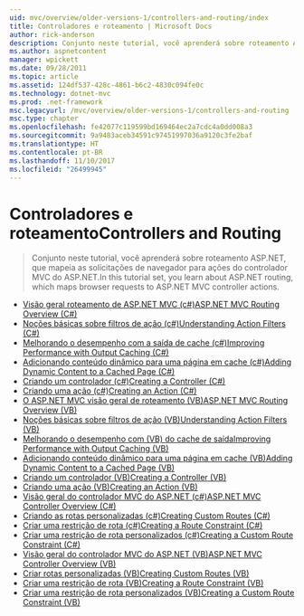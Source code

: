 ```yaml
---
uid: mvc/overview/older-versions-1/controllers-and-routing/index
title: Controladores e roteamento | Microsoft Docs
author: rick-anderson
description: Conjunto neste tutorial, você aprenderá sobre roteamento ASP.NET, que mapeia as solicitações de navegador para ações do controlador MVC do ASP.NET.
ms.author: aspnetcontent
manager: wpickett
ms.date: 09/28/2011
ms.topic: article
ms.assetid: 124df537-428c-4861-b6c2-4830c094fe0c
ms.technology: dotnet-mvc
ms.prod: .net-framework
msc.legacyurl: /mvc/overview/older-versions-1/controllers-and-routing
msc.type: chapter
ms.openlocfilehash: fe42077c119599bd169464ec2a7cdc4a0dd008a3
ms.sourcegitcommit: 9a9483aceb34591c97451997036a9120c3fe2baf
ms.translationtype: HT
ms.contentlocale: pt-BR
ms.lasthandoff: 11/10/2017
ms.locfileid: "26499945"
---
```

<a name="controllers-and-routing"></a><span data-ttu-id="e4bf3-103">Controladores e roteamento</span><span class="sxs-lookup"><span data-stu-id="e4bf3-103">Controllers and Routing</span></span>
====================
> <span data-ttu-id="e4bf3-104">Conjunto neste tutorial, você aprenderá sobre roteamento ASP.NET, que mapeia as solicitações de navegador para ações do controlador MVC do ASP.NET.</span><span class="sxs-lookup"><span data-stu-id="e4bf3-104">In this tutorial set, you learn about ASP.NET routing, which maps browser requests to ASP.NET MVC controller actions.</span></span>


- [<span data-ttu-id="e4bf3-105">Visão geral roteamento de ASP.NET MVC (c#)</span><span class="sxs-lookup"><span data-stu-id="e4bf3-105">ASP.NET MVC Routing Overview (C#)</span></span>](asp-net-mvc-routing-overview-cs.md)
- [<span data-ttu-id="e4bf3-106">Noções básicas sobre filtros de ação (c#)</span><span class="sxs-lookup"><span data-stu-id="e4bf3-106">Understanding Action Filters (C#)</span></span>](understanding-action-filters-cs.md)
- [<span data-ttu-id="e4bf3-107">Melhorando o desempenho com a saída de cache (c#)</span><span class="sxs-lookup"><span data-stu-id="e4bf3-107">Improving Performance with Output Caching (C#)</span></span>](improving-performance-with-output-caching-cs.md)
- [<span data-ttu-id="e4bf3-108">Adicionando conteúdo dinâmico para uma página em cache (c#)</span><span class="sxs-lookup"><span data-stu-id="e4bf3-108">Adding Dynamic Content to a Cached Page (C#)</span></span>](adding-dynamic-content-to-a-cached-page-cs.md)
- [<span data-ttu-id="e4bf3-109">Criando um controlador (c#)</span><span class="sxs-lookup"><span data-stu-id="e4bf3-109">Creating a Controller (C#)</span></span>](creating-a-controller-cs.md)
- [<span data-ttu-id="e4bf3-110">Criando uma ação (c#)</span><span class="sxs-lookup"><span data-stu-id="e4bf3-110">Creating an Action (C#)</span></span>](creating-an-action-cs.md)
- [<span data-ttu-id="e4bf3-111">O ASP.NET MVC visão geral de roteamento (VB)</span><span class="sxs-lookup"><span data-stu-id="e4bf3-111">ASP.NET MVC Routing Overview (VB)</span></span>](asp-net-mvc-routing-overview-vb.md)
- [<span data-ttu-id="e4bf3-112">Noções básicas sobre filtros de ação (VB)</span><span class="sxs-lookup"><span data-stu-id="e4bf3-112">Understanding Action Filters (VB)</span></span>](understanding-action-filters-vb.md)
- [<span data-ttu-id="e4bf3-113">Melhorando o desempenho com (VB) do cache de saída</span><span class="sxs-lookup"><span data-stu-id="e4bf3-113">Improving Performance with Output Caching (VB)</span></span>](improving-performance-with-output-caching-vb.md)
- [<span data-ttu-id="e4bf3-114">Adicionando conteúdo dinâmico para uma página em cache (VB)</span><span class="sxs-lookup"><span data-stu-id="e4bf3-114">Adding Dynamic Content to a Cached Page (VB)</span></span>](adding-dynamic-content-to-a-cached-page-vb.md)
- [<span data-ttu-id="e4bf3-115">Criando um controlador (VB)</span><span class="sxs-lookup"><span data-stu-id="e4bf3-115">Creating a Controller (VB)</span></span>](creating-a-controller-vb.md)
- [<span data-ttu-id="e4bf3-116">Criando uma ação (VB)</span><span class="sxs-lookup"><span data-stu-id="e4bf3-116">Creating an Action (VB)</span></span>](creating-an-action-vb.md)
- [<span data-ttu-id="e4bf3-117">Visão geral do controlador MVC do ASP.NET (c#)</span><span class="sxs-lookup"><span data-stu-id="e4bf3-117">ASP.NET MVC Controller Overview (C#)</span></span>](aspnet-mvc-controllers-overview-cs.md)
- [<span data-ttu-id="e4bf3-118">Criando as rotas personalizadas (c#)</span><span class="sxs-lookup"><span data-stu-id="e4bf3-118">Creating Custom Routes (C#)</span></span>](creating-custom-routes-cs.md)
- [<span data-ttu-id="e4bf3-119">Criar uma restrição de rota (c#)</span><span class="sxs-lookup"><span data-stu-id="e4bf3-119">Creating a Route Constraint (C#)</span></span>](creating-a-route-constraint-cs.md)
- [<span data-ttu-id="e4bf3-120">Criar uma restrição de rota personalizados (c#)</span><span class="sxs-lookup"><span data-stu-id="e4bf3-120">Creating a Custom Route Constraint (C#)</span></span>](creating-a-custom-route-constraint-cs.md)
- [<span data-ttu-id="e4bf3-121">Visão geral do controlador MVC do ASP.NET (VB)</span><span class="sxs-lookup"><span data-stu-id="e4bf3-121">ASP.NET MVC Controller Overview (VB)</span></span>](asp-net-mvc-controller-overview-vb.md)
- [<span data-ttu-id="e4bf3-122">Criar rotas personalizadas (VB)</span><span class="sxs-lookup"><span data-stu-id="e4bf3-122">Creating Custom Routes (VB)</span></span>](creating-custom-routes-vb.md)
- [<span data-ttu-id="e4bf3-123">Criar uma restrição de rota (VB)</span><span class="sxs-lookup"><span data-stu-id="e4bf3-123">Creating a Route Constraint (VB)</span></span>](creating-a-route-constraint-vb.md)
- [<span data-ttu-id="e4bf3-124">Criar uma restrição de rota personalizados (VB)</span><span class="sxs-lookup"><span data-stu-id="e4bf3-124">Creating a Custom Route Constraint (VB)</span></span>](creating-a-custom-route-constraint-vb.md)
